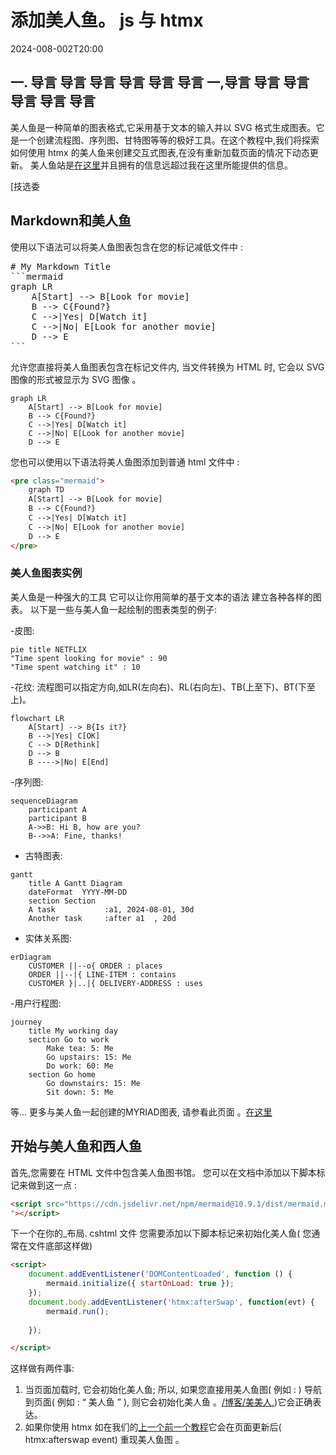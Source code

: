 # 添加美人鱼。 js 与 htmx

<!--category-- HTMX, Markdown -->
<datetime class="hidden">2024-008-002T20:00</datetime>

## 一. 导言 导言 导言 导言 导言 导言 一,导言 导言 导言 导言 导言 导言

美人鱼是一种简单的图表格式,它采用基于文本的输入并以 SVG 格式生成图表。它是一个创建流程图、序列图、甘特图等等的极好工具。在这个教程中,我们将探索如何使用 htmx 的美人鱼来创建交互式图表,在没有重新加载页面的情况下动态更新。
美人鱼站是[在这里](https://mermaid.js.org/)并且拥有的信息远超过我在这里所能提供的信息。

[技选委

## Markdown和美人鱼

使用以下语法可以将美人鱼图表包含在您的标记减低文件中 :

<pre>
# My Markdown Title
```mermaid
graph LR
    A[Start] --> B[Look for movie]
    B --> C{Found?}
    C -->|Yes| D[Watch it]
    C -->|No| E[Look for another movie]
    D --> E
```
</pre>
允许您直接将美人鱼图表包含在标记文件内, 当文件转换为 HTML 时, 它会以 SVG 图像的形式被显示为 SVG 图像 。

```mermaid
graph LR
    A[Start] --> B[Look for movie]
    B --> C{Found?}
    C -->|Yes| D[Watch it]
    C -->|No| E[Look for another movie]
    D --> E
```

您也可以使用以下语法将美人鱼图添加到普通 html 文件中 :

```html
<pre class="mermaid">
    graph TD
    A[Start] --> B[Look for movie]
    B --> C{Found?}
    C -->|Yes| D[Watch it]
    C -->|No| E[Look for another movie]
    D --> E
</pre>
```

### 美人鱼图表实例

美人鱼是一种强大的工具 它可以让你用简单的基于文本的语法 建立各种各样的图表。
以下是一些与美人鱼一起绘制的图表类型的例子:

-皮图:

```mermaid
pie title NETFLIX
"Time spent looking for movie" : 90
"Time spent watching it" : 10
```

-花纹:
流程图可以指定方向,如LR(左向右)、RL(右向左)、TB(上至下)、BT(下至上)。

```mermaid
flowchart LR
    A[Start] --> B{Is it?}
    B -->|Yes| C[OK]
    C --> D[Rethink]
    D --> B
    B ---->|No| E[End]
```

-序列图:

```mermaid
sequenceDiagram 
    participant A
    participant B
    A->>B: Hi B, how are you?
    B-->>A: Fine, thanks!
```

- 古特图表:

```mermaid
gantt
    title A Gantt Diagram
    dateFormat  YYYY-MM-DD
    section Section
    A task           :a1, 2024-08-01, 30d
    Another task     :after a1  , 20d
```

- 实体关系图:

```mermaid
erDiagram
    CUSTOMER ||--o{ ORDER : places
    ORDER ||--|{ LINE-ITEM : contains
    CUSTOMER }|..|{ DELIVERY-ADDRESS : uses
```

-用户行程图:

```mermaid
journey
    title My working day
    section Go to work
        Make tea: 5: Me
        Go upstairs: 15: Me
        Do work: 60: Me
    section Go home
        Go downstairs: 15: Me
        Sit down: 5: Me
```

等... 更多与美人鱼一起创建的MYRIAD图表, 请参看此页面 。[在这里](https://mermaid.js.org/syntax/examples.html)

## 开始与美人鱼和西人鱼

首先,您需要在 HTML 文件中包含美人鱼图书馆。 您可以在文档中添加以下脚本标记来做到这一点 :

```html
<script src="https://cdn.jsdelivr.net/npm/mermaid@10.9.1/dist/mermaid.min.js
"></script>
```

下一个在你的_布局. cshtml 文件 您需要添加以下脚本标记来初始化美人鱼( 您通常在文件底部这样做)

```html
<script>
    document.addEventListener('DOMContentLoaded', function () {
        mermaid.initialize({ startOnLoad: true });
    });
    document.body.addEventListener('htmx:afterSwap', function(evt) {
        mermaid.run();
        
    });

</script>
```

这样做有两件事:

1. 当页面加载时, 它会初始化美人鱼; 所以, 如果您直接用美人鱼图( 例如 : ) 导航到页面( 例如 : “ 美人鱼 ” ), 则它会初始化美人鱼 。[/博客/美美人,](/blog/mermaidandhtmx))它会正确表达。
2. 如果你使用 htmx 如在我们的[上一个前一个教程](/blog/htmxwithaspnetcore)它会在页面更新后( htmx:afterswap event) 重现美人鱼图 。